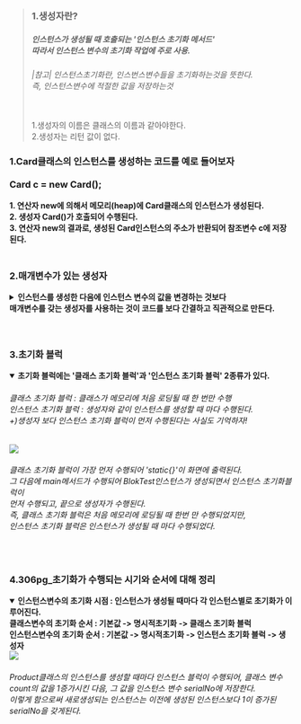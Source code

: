 <blockquote>
<h3>1.생성자란?</h3>
<h5>
인스턴스가 생성될 때 호출되는 '인스턴스 초기화 메서드'<br>
따라서 인스턴스 변수의 초기화 작업에 주로 사용.
<br>
<h6>|참고| 인스턴스초기화란, 인스번스변수들을 초기화하는것을 뜻한다. <br>
즉, 인스턴스변수에 적절한 값을 저장하는것</h6><br>
1.생성자의 이름은 클래스의 이름과 같아야한다.<br>
2.생성자는 리턴 값이 없다.
</h5>
</blockquote>

<h3>1.Card클래스의 인스턴스를 생성하는 코드를 예로 들어보자<br>
<br>
Card c = new Card();
<br>
</h3>
<b>
1. 연산자 new에 의해서 메모리(heap)에 Card클래스의 인스턴스가 생성된다.<br>
2. 생성자 Card()가 호출되어 수행된다.<br>
3. 연산자 new의 결과로, 생성된 Card인스턴스의 주소가 반환되어 참조변수 c에 저장된다.<br>
</b>

<h3><br> 
2.매개변수가 있는 생성자
</h3>
<details close>
  <summary> 
    <b>인스턴스를 생성한 다음에 인스턴스 변수의 값을 변경하는 것보다<br>
       매개변수를 갖는 생성자를 사용하는 것이 코드를 보다 간결하고 직관적으로 만든다.
    </b>
  </summary>
   <img src=https://github.com/luckyjek/TIL_/blob/main/Java/image/constructor.jpg>
  </div>
</details>
<br>
<h3><br> 
3.초기화 블럭
</h3>
<details open>
  <summary> 
    <b>초기화 블럭에는 '클래스 초기화 블럭'과 '인스턴스 초기화 블럭' 2종류가 있다.</b><br>
      <h6>클래스 초기화 블럭 : 클래스가 메모리에 처음 로딩될 때 한 번만 수행<br>
          인스턴스 초기화 블럭 : 생성자와 같이 인스턴스를 생성할 때 마다 수행된다.<br>
          +)생성자 보다 인스턴스 초기화 블럭이 먼저 수행된다는 사실도 기억하자!
      </h6> 
  </summary>
   <img src=https://github.com/luckyjek/TIL_/blob/main/Java/image/blokTest.jpg>
    <h6>클래스 초기화 블럭이 가장 먼저 수행되어 'static{}'이 화면에 출력된다.<br>
        그 다음에 main메서드가 수행되어 BlokTest인스턴스가 생성되면서 인스턴스 초기화블럭이<br>
        먼저 수행되고, 끝으로 생성자가 수행된다. <br>
        즉, 클래스 초기화 블럭은 처음 메모리에 로딩될 때 한번 만 수행되었지만, <br>
        인스턴스 초기화 블럭은 인스턴스가 생성될 때 마다 수행되었다.
    </h6>
  </div>
</details>
<br>
<h3>
4.306pg_초기화가 수행되는 시기와 순서에 대해 정리
</h3>
<details open>
  <summary><b>
      인스턴스변수의 초기화 시점 : 인스턴스가 생성될 때마다 각 인스턴스별로 초기화가 이루어진다.<br>
      클래스변수의 초기화 순서 : 기본값 -> 명시적초기화 -> 클래스 초기화 블럭<br>
      인스턴스변수의 초기화 순서 : 기본값 -> 명시적초기화 -> 인스턴스 초기화 블럭 -> 생성자</b><br>
   
  </summary>
   <img src=https://github.com/luckyjek/TIL_/blob/main/Java/image/ProductTest.jpg>
    <h6>
    Product클래스의 인스턴스를 생성할 때마다 인스턴스 블럭이 수행되어, 클래스 변수<br>
    count의 값을 1증가시킨 다음, 그 값을 인스턴스 변수 serialNo에 저장한다.<br>
    이렇게 함으로써 새로생성되는 인스턴스는 이전에 생성된 인스턴스보다 1이 증가된<br>
    serialNo을 갖게된다. 
    </h6>
  </div>
</details>
